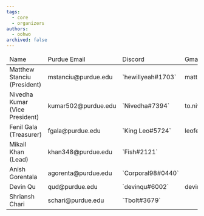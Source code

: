 ```yaml
---
tags:
  - core
  - organizers
authors:
  - oohwo
archived: false
---
```

<table>
  <thead>
    <tr>
        <td>Name</td>
        <td>Purdue Email</td>
        <td>Discord</td>
        <td>Gmail</td>
    </tr>
  </thead>
  <tbody>
    <tr>
        <td>Matthew Stanciu (President)</td>
        <td>mstanciu@purdue.edu</td>
        <td>`hewillyeah#1703`</td>
        <td>mattbstanciu@gmail.com</td>
    </tr>
    <tr>
        <td>Nivedha Kumar (Vice President)</td>
        <td>kumar502@purdue.edu</td>
        <td>`Nivedha#7394`</td>
        <td>to.nivedha75@gmail.com</td>
    </tr>
    <tr>
        <td>Fenil Gala (Treasurer)</td>
        <td>fgala@purdue.edu</td>
        <td>`King Leo#5724`</td>
        <td>leofenil1234@gmail.com</td>
    </tr>
    <tr>
        <td>Mikail Khan (Lead)</td>
        <td>khan348@purdue.edu</td>
        <td>`Fish#2121`</td>
        <td></td>
    </tr>
    <tr>
        <td>Anish Gorentala</td>
        <td>agorenta@purdue.edu</td>
        <td>`Corporal98#0440`</td>
        <td></td>
    </tr>
    <tr>
        <td>Devin Qu</td>
        <td>qud@purdue.edu</td>
        <td>`devinqu#6002`</td>
        <td>devinqu2002@gmail.com</td>
    </tr>
    <tr>
        <td>Shriansh Chari</td>
        <td>schari@purdue.edu</td>
        <td>`Tbolt#3679`</td>
        <td></td>
    </tr>
  </tbody>
</table>